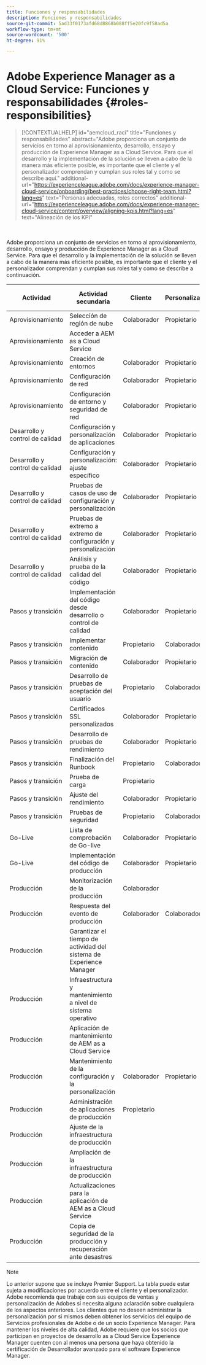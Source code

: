 ```yaml
---
title: Funciones y responsabilidades
description: Funciones y responsabilidades
source-git-commit: 5ad33f0173afd68d8868b088ff5e20fc9f58ad5a
workflow-type: tm+mt
source-wordcount: '500'
ht-degree: 91%

---
```



# Adobe Experience Manager as a Cloud Service: Funciones y responsabilidades {#roles-responsibilities}

>[!CONTEXTUALHELP]
>id="aemcloud_raci"
>title="Funciones y responsabilidades"
>abstract="Adobe proporciona un conjunto de servicios en torno al aprovisionamiento, desarrollo, ensayo y producción de Experience Manager as a Cloud Service. Para que el desarrollo y la implementación de la solución se lleven a cabo de la manera más eficiente posible, es importante que el cliente y el personalizador comprendan y cumplan sus roles tal y como se describe aquí."
>additional-url="https://experienceleague.adobe.com/docs/experience-manager-cloud-service/onboarding/best-practices/choose-right-team.html?lang=es" text="Personas adecuadas, roles correctos"
>additional-url="https://experienceleague.adobe.com/docs/experience-manager-cloud-service/content/overview/aligning-kpis.html?lang=es" text="Alineación de los KPI"

<br></br>
Adobe proporciona un conjunto de servicios en torno al aprovisionamiento, desarrollo, ensayo y producción de Experience Manager as a Cloud Service. Para que el desarrollo y la implementación de la solución se lleven a cabo de la manera más eficiente posible, es importante que el cliente y el personalizador comprendan y cumplan sus roles tal y como se describe a continuación.


| Actividad | Actividad secundaria | Cliente | Personalizador | Adobe | Funcionalidad de Cloud Manager |
|---------------------------------|-------------------------------------------------------|-------------|-------------|---------|-----------------------------|
| Aprovisionamiento | Selección de región de nube | Colaborador | Propietario | Asesor | Sí |
| Aprovisionamiento | Acceder a AEM as a Cloud Service |             |             | Propietario | Sí |
| Aprovisionamiento | Creación de entornos | Colaborador | Propietario | Asesor | Sí |
| Aprovisionamiento | Configuración de red | Colaborador | Propietario | Asesor | Sí |
| Aprovisionamiento | Configuración de entorno y seguridad de red | Colaborador | Propietario | Asesor | Sí |
| Desarrollo y control de calidad | Configuración y personalización de aplicaciones | Colaborador | Propietario |         |                             |
| Desarrollo y control de calidad | Configuración y personalización: ajuste específico | Colaborador | Propietario |         |                             |
| Desarrollo y control de calidad | Pruebas de casos de uso de configuración y personalización | Colaborador | Propietario |         |                             |
| Desarrollo y control de calidad | Pruebas de extremo a extremo de configuración y personalización | Colaborador | Propietario |         |                             |
| Desarrollo y control de calidad | Análisis y prueba de la calidad del código | Colaborador | Propietario | Asesor | Sí |
| Pasos y transición | Implementación del código desde desarrollo o control de calidad | Colaborador | Propietario | Asesor | Sí |
| Pasos y transición | Implementar contenido | Propietario | Colaborador |         |                             |
| Pasos y transición | Migración de contenido | Colaborador | Propietario |         |                             |
| Pasos y transición | Desarrollo de pruebas de aceptación del usuario | Propietario | Colaborador |         |                             |
| Pasos y transición | Certificados SSL personalizados | Colaborador | Propietario | Asesor | Sí |
| Pasos y transición | Desarrollo de pruebas de rendimiento | Colaborador | Propietario |         |                             |
| Pasos y transición | Finalización del Runbook | Propietario | Colaborador |         |                             |
| Pasos y transición | Prueba de carga | Propietario |             |         |                             |
| Pasos y transición | Ajuste del rendimiento | Colaborador | Propietario |         |                             |
| Pasos y transición | Pruebas de seguridad | Propietario | Colaborador |         |                             |
| Go-Live | Lista de comprobación de Go-live | Colaborador | Propietario |         |                             |
| Go-Live | Implementación del código de producción | Colaborador | Propietario | Asesor | Sí |
| Producción | Monitorización de la producción | Colaborador |             | Propietario |                             |
| Producción | Respuesta del evento de producción | Colaborador | Colaborador | Propietario |                             |
| Producción | Garantizar el tiempo de actividad del sistema de Experience Manager |             |             | Propietario |                             |
| Producción | Infraestructura y mantenimiento a nivel de sistema operativo |             |             | Propietario |                             |
| Producción | Aplicación de mantenimiento de AEM as a Cloud Service |             |             | Propietario |                             |
| Producción | Mantenimiento de la configuración y la personalización | Colaborador | Propietario |         |                             |
| Producción | Administración de aplicaciones de producción | Propietario |             |         |                             |
| Producción | Ajuste de la infraestructura de producción |             |             | Propietario |                             |
| Producción | Ampliación de la infraestructura de producción |             |             | Propietario |                             |
| Producción | Actualizaciones para la aplicación de AEM as a Cloud Service |             |             | Propietario |                             |
| Producción | Copia de seguridad de la producción y recuperación ante desastres |             |             | Propietario |                             |

>[!NOTE]
>
> Lo anterior supone que se incluye Premier Support. La tabla puede estar sujeta a modificaciones por acuerdo entre el cliente y el personalizador. Adobe recomienda que trabaje con sus equipos de ventas y personalización de Adobes si necesita alguna aclaración sobre cualquiera de los aspectos anteriores.
> Los clientes que no deseen administrar la personalización por sí mismos deben obtener los servicios del equipo de Servicios profesionales de Adobe o de un socio Experience Manager.
>Para mantener los niveles de alta calidad, Adobe requiere que los socios que participan en proyectos de desarrollo as a Cloud Service Experience Manager cuenten con al menos una persona que haya obtenido la certificación de Desarrollador avanzado para el software Experience Manager.
